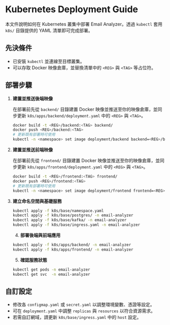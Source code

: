 # Kubernetes Deployment Guide

本文件說明如何在 Kubernetes 叢集中部署 Email Analyzer。透過 `kubectl` 套用 `k8s/` 目錄提供的 YAML 清單即可完成部署。

## 先決條件

- 已安裝 `kubectl` 並連線至目標叢集。
- 可以存取 Docker 映像倉庫，並替換清單中的 `<REG>` 與 `<TAG>` 等占位符。

## 部署步驟

1. **建置並推送後端映像**

   在部署前先從 `backend/` 目錄建置 Docker 映像並推送至你的映像倉庫，並同步更新 `k8s/apps/backend/deployment.yaml` 中的 `<REG>` 與 `<TAG>`。

   ```bash
   docker build -t <REG>/backend:<TAG> backend/
   docker push <REG>/backend:<TAG>
   # 更新既有部署時可使用
   kubectl -n <namespace> set image deployment/backend backend=<REG>/backend:<TAG>
   ```

2. **建置並推送前端映像**

   在部署前先從 `frontend/` 目錄建置 Docker 映像並推送至你的映像倉庫，並同步更新 `k8s/apps/frontend/deployment.yaml` 中的 `<REG>` 與 `<TAG>`。

   ```bash
   docker build -t <REG>/frontend:<TAG> frontend/
   docker push <REG>/frontend:<TAG>
   # 更新既有部署時可使用
   kubectl -n <namespace> set image deployment/frontend frontend=<REG>/frontend:<TAG>
   ```

3. **建立命名空間與基礎服務**

   ```bash
   kubectl apply -f k8s/base/namespace.yaml
   kubectl apply -f k8s/base/postgres/ -n email-analyzer
   kubectl apply -f k8s/base/kafka/ -n email-analyzer
   kubectl apply -f k8s/base/ingress.yaml -n email-analyzer
   ```

   4. **部署後端與前端應用**

   ```bash
   kubectl apply -f k8s/apps/backend/ -n email-analyzer
   kubectl apply -f k8s/apps/frontend/ -n email-analyzer
   ```

   5. **確認服務狀態**

   ```bash
   kubectl get pods -n email-analyzer
   kubectl get svc  -n email-analyzer
   ```

## 自訂設定

- 修改各 `configmap.yaml` 或 `secret.yaml` 以調整環境變數、憑證等設定。
- 可在 `deployment.yaml` 中調整 `replicas` 與 `resources` 以符合資源需求。
- 若需自訂網域，請更新 `k8s/base/ingress.yaml` 中的 `host` 設定。
